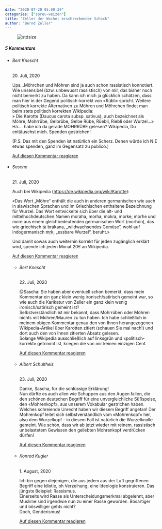 ```yaml
---
date: "2020-07-20 05:00:39"
categories: ["spreu-weizen"]
title: "Zeller der Woche: erschreckender Schock"
author: "Bernd Zeller"
---
```



<figure>
<img src="https://www.publicomag.com/wp-content/uploads/2020/07/erschreckender-Schock-1320x938.jpg" alt=stdsize>
</figure>


<!--more-->
<h5 class="comments-h">
5 Kommentare </h5>
<ul class="commentlist">
<li class="comment even thread-even depth-1 clearfix" id="li-comment-65956">
<h6 class="author">Bert Knescht</h6> <span class="date">20. Juli, 2020</span>



Ups&#8230;Möhrchen und Möhren sind ja auch schon rassistisch konnotiert. Wie unsensibel (bzw. unbewusst rassistisch) von mir, das bisher noch nicht bemerkt zu haben. Da kann ich mich ja glücklich schätzen, dass man hier in der Gegend politisch-korrekt von «Rübli» spricht. Weitere politisch korrekte Alternativen zu Möhren und Möhrchen findet man beim stets politisch korrekten Wikipedia:<br>
» Die Karotte (Daucus carota subsp. sativus), auch bezeichnet als Möhre, Mohrrübe, Gelbrübe, Gelbe Rübe, Rüebli, Riebli oder Wurzel&#8230;»<br>
Hä&#8230;. habe ich da gerade MOHRRÜBE gelesen? Wikipedia, Du enttäuschst mich. Spenden gestrichen!

(P.S. Das mit den Spenden ist natürlich ein Scherz. Denen würde ich NIE etwas spenden, ganz im Gegensatz zu publico.)

<a rel="nofollow" class="comment-reply-link" href="#comment-65956" data-commentid="65956" data-postid="11615" data-belowelement="comment-65956" data-respondelement="respond" data-replyto="Antworte auf Bert Knescht" aria-label="Antworte auf Bert Knescht">Auf diesen Kommentar reagieren</a> 


</li>
<li class="comment odd alt thread-odd thread-alt depth-1 clearfix" id="li-comment-66128">
<h6 class="author">Sascha</h6> <span class="date">21. Juli, 2020</span>



Auch bei Wikipedia (<a href="https://de.wikipedia.org/wiki/Karotte" rel="nofollow ugc">https://de.wikipedia.org/wiki/Karotte</a>):

«Das Wort „Möhre“ enthält die auch in anderen germanischen wie auch in slawischen Sprachen und im Griechischen enthaltene Bezeichnung für Wurzel. Das Wort entwickelte sich über die alt- und mittelhochdeutschen Namen moraha, morha, mokra, morke, morhe und more aus einem gleichbedeutenden germanischen Wort (morhōn), das wie griechisch tà brákana, „wildwachsendes Gemüse“, wohl auf indogermanisch mṛk, „essbare Wurzel“, beruht.»

Und damit sowas auch weiterhin korrekt für jeden zugänglich erklärt wird, spende ich jeden Monat 20€ an Wikipedia.

<a rel="nofollow" class="comment-reply-link" href="#comment-66128" data-commentid="66128" data-postid="11615" data-belowelement="comment-66128" data-respondelement="respond" data-replyto="Antworte auf Sascha" aria-label="Antworte auf Sascha">Auf diesen Kommentar reagieren</a> 


<ul class="children">
<li class="comment even depth-2 clearfix" id="li-comment-66424">
<h6 class="author">Bert Knescht</h6> <span class="date">22. Juli, 2020</span>



@Sascha: Sie haben aber eventuell schon bemerkt, dass mein Kommentar ein ganz klein wenig ironisch/satirisch gemeint war, so wie auch die Karikatur von Zeller ein ganz klein wenig ironisch/satirisch gemeint ist?<br>
Selbstverständlich ist mir bekannt, dass Mohrrüben oder Möhren nichts mit Mohren/Mauren zu tun haben. Ich habe schließlich in meinem obigen Kommentar genau den von Ihnen herangezogenen Wikipedia-Artikel über Karotten zitiert (schauen Sie mal nach!) und dort auch den von Ihnen zitierten Absatz gelesen.<br>
Solange Wikipedia ausschließlich auf linksgrün und «politisch-korrekt» getrimmt ist, kriegen die von mir keinen einzigen Cent.

<a rel="nofollow" class="comment-reply-link" href="#comment-66424" data-commentid="66424" data-postid="11615" data-belowelement="comment-66424" data-respondelement="respond" data-replyto="Antworte auf Bert Knescht" aria-label="Antworte auf Bert Knescht">Auf diesen Kommentar reagieren</a> 


</li>
<li class="comment odd alt depth-2 clearfix" id="li-comment-66593">
<h6 class="author">Albert Schultheis</h6> <span class="date">23. Juli, 2020</span>



Danke, Sascha, für die schlüssige Erklärung!<br>
Nun dürfte es auch allen wie Schuppen aus den Augen fallen, die den schönen deutschen Begriff für eine unvergleichliche Süßspeise, den «Mohrenkopf», aus unserem Vokabular gestrichen haben. Welches schreiende Unrecht haben wir diesem Begriff angetan! Der Mohrenkopf leitet sich selbstverständlich vom «Möhrenkopf» her, also dem Wurzelkopf &#8211; in diesem Fall ist natürlich die Wurzelknolle gemeint. Wie schön, dass wir ab jetzt wieder mit reinem, rassistisch unbelastetem Gewissen den geliebten Mohrenkopf verdrücken dürfen!

<a rel="nofollow" class="comment-reply-link" href="#comment-66593" data-commentid="66593" data-postid="11615" data-belowelement="comment-66593" data-respondelement="respond" data-replyto="Antworte auf Albert Schultheis" aria-label="Antworte auf Albert Schultheis">Auf diesen Kommentar reagieren</a> 


</li>
<li class="comment even depth-2 clearfix" id="li-comment-68755">
<h6 class="author">Konrad Kugler</h6> <span class="date">1. August, 2020</span>



Ich bin gegen diejenigen, die aus jedem aus der Luft gegriffenen Begriff eine Idiotie, oh Verzeihung, eine Ideologie konstruieren. Das jüngste Beispiel: Rassismus.<br>
Einerseits wird Rasse als Unterscheidungsmerkmal abgelehnt, aber Muslime sind irgendwie nun zu einer Rasse geworden. Bösartiger und böswilliger gehts nicht?<br>
Doch, Genderismus!

<a rel="nofollow" class="comment-reply-link" href="#comment-68755" data-commentid="68755" data-postid="11615" data-belowelement="comment-68755" data-respondelement="respond" data-replyto="Antworte auf Konrad Kugler" aria-label="Antworte auf Konrad Kugler">Auf diesen Kommentar reagieren</a> 


</li>
</ul>
</li>
</ul>
